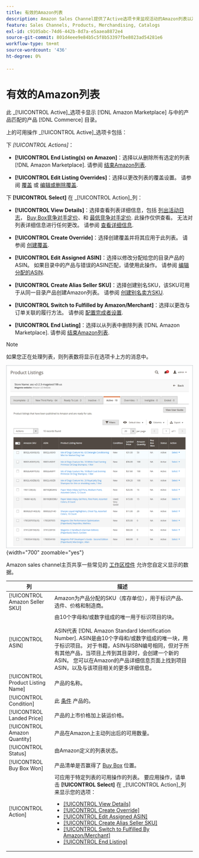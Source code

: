 ```yaml
---
title: 有效的Amazon列表
description: Amazon Sales Channel提供了Active选项卡来监视活动的Amazon列表以及与您的Adobe Commerce目录中的产品匹配的列表。
feature: Sales Channels, Products, Merchandising, Catalogs
exl-id: c9105abc-74d6-442b-8d7a-e5aaea8872e4
source-git-commit: 801d4eee9e84b5c5f8b53397fbe8023ad54281e6
workflow-type: tm+mt
source-wordcount: '436'
ht-degree: 0%

---
```


# 有效的Amazon列表

此 _[!UICONTROL Active]_选项卡显示 [!DNL Amazon Marketplace] 与中的产品匹配的产品 [!DNL Commerce] 目录。

上的可用操作 _[!UICONTROL Active]_选项卡包括：

下 _[!UICONTROL Actions]_：

- **[!UICONTROL End Listing(s) on Amazon]**：选择以从删除所有选定的列表 [!DNL Amazon Marketplace]. 请参阅 [结束Amazon列表](./end-listings-manually.md).

- **[!UICONTROL Edit Listing Overrides]**：选择以更改列表的覆盖设置。 请参阅 [覆盖](./overrides.md) 或 [编辑或删除覆盖](./creating-editing-overrides.md#edit-override-single-listing).

下 **[!UICONTROL Select]** 在 _[!UICONTROL Action]_列：

- **[!UICONTROL View Details]**：选择查看列表详细信息，包括 [列出活动日志](./product-listing-details.md#listing-activity-log)， [Buy Box竞争对手定价](./product-listing-details.md#buy-box-competitor-pricing)、和 [最低竞争对手定价](./product-listing-details.md#lowest-competitor-pricing). 此操作仅供查看。 无法对列表详细信息进行任何更改。 请参阅 [查看详细信息](./product-listing-details.md).

- **[!UICONTROL Create Override]**：选择创建覆盖并将其应用于此列表。 请参阅 [创建覆盖](./creating-editing-overrides.md).

- **[!UICONTROL Edit Assigned ASIN]**：选择以修改分配给您的目录产品的ASIN。 如果目录中的产品与错误的ASIN匹配，请使用此操作。 请参阅 [编辑分配的ASIN](./edit-assigned-asin.md).

- **[!UICONTROL Create Alias Seller SKU]**：选择创建别名SKU，该SKU可用于从同一目录产品创建Amazon列表。 请参阅 [创建别名卖方SKU](./create-alias-seller-sku.md).

- **[!UICONTROL Switch to Fulfilled by Amazon/Merchant]**：选择以更改与订单关联的履行方法。 请参阅 [配置完成者设置](./fulfilled-by.md#configure-fulfilled-by-settings).

- **[!UICONTROL End Listing]**：选择以从列表中删除列表 [!DNL Amazon Marketplace]. 请参阅 [结束Amazon列表](./end-listings-manually.md).

>[!NOTE]
>
>如果您正在处理列表，则列表数将显示在选项卡上方的消息中。

![活动列表](assets/amazon-active-listings.png){width="700" zoomable="yes"}

Amazon sales channel主页共享一些常见的 [工作区控件](./workspace-controls.md) 允许您自定义显示的数据。

| 列 | 描述 |
|-----------------------------------|-------------------------------------------------------------------------------------------------------------------------------------------------------------------------------------------------------------------------------------------------------------------------------------------------------------------------------------------------------------------------------------------------------------------------------------------------------------------------------------------------------------------------------------------------------------------------------------------------------------------------------------------------------------------------------------|
| [!UICONTROL Amazon Seller SKU] | Amazon为产品分配的SKU（库存单位），用于标识产品、选件、价格和制造商。 |
| [!UICONTROL ASIN] | 由10个字母和/或数字组成的唯一用于标识项目的块。 <br><br>ASIN代表 [!DNL Amazon Standard Identification Number]. ASIN是由10个字母和/或数字组成的唯一块，用于标识项目。 对于书籍，ASIN与ISBN编号相同，但对于所有其他产品，当项目上传到其目录时，会创建一个新的ASIN。 您可以在Amazon的产品详细信息页面上找到项目ASIN，以及与该项目相关的更多详细信息。 |
| [!UICONTROL Product Listing Name] | 产品的名称。 |
| [!UICONTROL Condition] | 此 [条件](./product-listing-condition.md) 产品的。 |
| [!UICONTROL Landed Price] | 产品的上市价格加上装运价格。 |
| [!UICONTROL Amazon Quantity] | 产品在Amazon上主动列出后的可用数量。 |
| [!UICONTROL Status] | 由Amazon定义的列表状态。 |
| [!UICONTROL Buy Box Won] | 产品清单是否赢得了 [Buy Box](./buy-box-competitor-pricing.md) 位置。 |
| [!UICONTROL Action] | 可应用于特定列表的可用操作的列表。 要应用操作，请单击 **[!UICONTROL Select]** 在 _[!UICONTROL Action]_列来显示您的选项：<ul><li>[[!UICONTROL View Details]](./product-listing-details.md)</li><li>[[!UICONTROL Create Override]](./creating-editing-overrides.md)</li><li>[[!UICONTROL Edit Assigned ASIN]](./edit-assigned-asin.md)</li><li>[[!UICONTROL Create Alias Seller SKU]](./create-alias-seller-sku.md#region-specific)</li><li>[[!UICONTROL Switch to Fulfilled By Amazon/Merchant]](./fulfilled-by.md#configure-fulfilled-by-settings)</li><li>[[!UICONTROL End Listing]](./end-listings-manually.md)</li></ul> |
